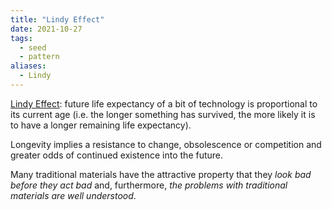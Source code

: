 ```yaml
---
title: "Lindy Effect"
date: 2021-10-27
tags:
  - seed
  - pattern
aliases:
  - Lindy
---
```


[Lindy Effect](https://en.wikipedia.org/wiki/Lindy_effect): future life expectancy of a bit of technology is proportional to its current age (i.e. the longer something has survived, the more likely it is to have a longer remaining life expectancy).

Longevity implies a resistance to change, obsolescence or competition and greater odds of continued existence into the future.

Many traditional materials have the attractive property that they _look bad before they act bad_ and, furthermore, _the problems with traditional materials are well understood_.
